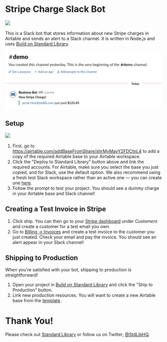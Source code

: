 # Stripe Charge Slack Bot

[<img src="https://deploy.stdlib.com/static/images/deploy.svg?" width="192">](https://deploy.stdlib.com/)

This is a Slack bot that stores information about new Stripe charges in Airtable and sends an alert to a Slack channel. It is written in Node.js and uses [Build on Standard Library](https://build.stdlib.com).

![](./readme/images/charge-alert.png)

## Setup

[<img src="https://deploy.stdlib.com/static/images/deploy.svg?" width="192">](https://deploy.stdlib.com/)

1. First, go to https://airtable.com/addBaseFromShare/shrMvMavY2FDCtnL4 to add a copy of the required Airtable base to your Airtable workspace.
2. Click the "Deploy to Standard Library" button above and link the required accounts. For Airtable, make sure you select the base you just copied, and for Slack, use the default option. We also recommend using a fresh test Slack workspace rather than an active one –– you can create one [here](https://slack.com/create#email).
3. Follow the prompt to test your project. You should see a dummy charge in your Airtable base and Slack channel!

## Creating a Test Invoice in Stripe

1. Click ship. You can then go to your [Stripe dashboard](https://dashboard.stripe.com/test/customers) under *Customers* and create a customer for a test email you own.
2. Go to [Billing -> Invoices](https://dashboard.stripe.com/test/invoices) and create a test invoice to the customer you just created. Check your email and pay the invoice. You should see an alert appear in your Slack channel!

## Shipping to Production

When you're satisfied with your bot, shipping to production is straightforward!

1. Open your project in [Build on Standard Library](https://build.stdlib.com) and click the "Ship to Production" button.
2. Link new *production* resources. You will want to create a new Airtable base from the [template](https://airtable.com/addBaseFromShare/shrMvMavY2FDCtnL4).

# Thank You!

Please check out [Standard Library](https://stdlib.com/) or follow us on Twitter,
[@StdLibHQ](https://twitter.com/@StdLibHQ).
